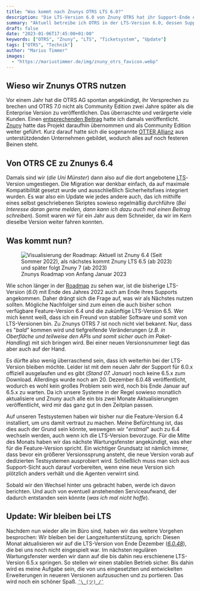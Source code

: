 ```yaml
---
title: "Was kommt nach Znunys OTRS LTS 6.0?"
description: "Die LTS-Version 6.0 von Znuny OTRS hat ihr Support-Ende erreicht. Doch auf welche Version sollte ich in Zukunft setzen?."
summary: "Aktuell betreibe ich OTRS in der LTS-Version 6.0, dessen Support mit Ende des Jahres 2022 ausgelaufen ist. Nun ist also die Frage, ob wir zur neuen LTS-Version 6.5 oder doch zur schon länger verfügbaren Feature-Version 6.4 wechseln werden. Entgegen meiner persönlichen Präferenz für LTS-Versionen kann es aber sein, dass diesmal stattdessen auf die Feature-Version gesetzt wird."
draft: false
date: "2023-01-06T17:45:00+01:00"
keywords: ["OTRS", "Znuny", "LTS", "Ticketsystem", "Update"]
tags: ["OTRS", "Technik"]
author: "Marius Timmer"
images:
  - "https://mariustimmer.de/img/znuny_otrs_favicon.webp"
---
```


Wieso wir Znunys OTRS nutzen
----------------------------
Vor einem Jahr hat die OTRS AG spontan angekündigt, ihr Versprechen zu brechen
und OTRS 7.0 nicht als Community Edition zwei Jahre später als die Enterprise
Version zu veröffentlichen. Das überraschte und verärgerte viele Kunden. Einen
[entsprechenden Beitrag](/post/otrs_ce) hatte ich damals veröffentlicht.
[Znuny](https://www.znuny.org) hatte das Projekt daraufhin übernommen und
als Community Edition weiter geführt. Kurz darauf hatte sich die sogenannte
[OTTER Allianz](https://www.otter-alliance.de) aus unterstützdenden Unternehmen
gebildet, wodurch alles auf noch festeren Beinen steht.

Von OTRS CE zu Znunys 6.4
-------------------------
Damals sind wir (_die Uni Münster_) dann also auf die dort angebotene 
<abbr title="Longterm support">LTS</abbr>-Version umgestiegen. Die Migration
war denkbar einfach, da auf maximale Kompatibilität gesetzt wurde und
ausschließlich Sicherheitsfixes integriert wurden. Es war also ein Update
wie jedes andere auch, das ich mithilfe eines selbst geschriebenen
Skriptes sowieso regelmäßig durchführe (_Bei Interesse daran gerne
melden, dann kann ich dazu auch mal einen Beitrag schreiben_). Somit
waren wir für ein Jahr aus dem Schneider, da wir im Kern dieselbe Version
weiter fahren konnten.

Was kommt nun?
--------------
<figure role="group" class="right col2">
    <img
        srcset="/img/znuny_roadmap_2023q1_small.webp 480w,
                /img/znuny_roadmap_2023q1.webp,
                /img/znuny_roadmap_2023q1.png"
        img="/img/znuny_roadmap_2023q1.png"
        alt="Visualisierung der Roadmap: Aktuell ist Znuny 6.4 (Seit Sommer 2022), als nächstes kommt Znuny LTS 6.5 (ab 2023) und später folgt Znuny 7 (ab 2023)"
        title="" />
    <figcaption>Znunys Roadmap von Anfang Januar 2023</figcaption>
</figure>

Wie schon länger in der [Roadmap](https://www.znuny.org/de/roadmap) zu sehen
war, ist die bisherige LTS-Version (_6.0_) mit Ende des Jahres 2022 auch am
Ende ihres Supports angekommen. Daher drängt sich die Frage auf, was wir als
Nächstes nutzen sollten. Mögliche Nachfolger sind zum einen die auch bisher
schon verfügbare Feature-Version 6.4 und die zukünftige LTS-Version 6.5. Wer
mich kennt weiß, dass ich ein Freund von stabiler Software und somit von
LTS-Versionen bin. Zu Znunys OTRS 7 ist noch nicht viel bekannt. Nur, dass
es "_bald_" kommen wird und tiefgreifende Veränderungen (_z.B. in Oberfläche
und teilweise den APIs und somit sicher auch im Paket-Handling_) mit sich
bringen wird. Bei einer neuen Versionsnummer liegt das aber auch auf der Hand.

Es dürfte also wenig überraschend sein, dass ich weiterhin bei der LTS-Version
bleiben möchte. Leider ist mit dem neuen Jahr der Support für 6.0.x offiziell
ausgelaufen und es gibt (_Stand 07. Januar_) noch keine 6.5.x zum Download.
Allerdings wurde noch am 20. Dezember 6.0.48 veröffentlicht, wodurch es wohl
kein großes Problem sein wird, noch bis Ende Januar auf 6.5.x zu warten. Da
ich unsere Systeme in der Regel sowieso monatlich aktualisiere und Znuny
auch alle ein bis zwei Monate Aktualisierungen veröffentlicht, wird mir das
ganz gut in den Zeitplan passen.

Auf unseren Testsystemen haben wir bisher nur die Feature-Version 6.4
installiert, um uns damit vertraut zu machen. Meine Befürchtung ist, das
dies auch der Grund sein könnte, weswegen wir "_erstmal_" auch zu 6.4
wechseln werden, auch wenn ich die LTS-Version bevorzuge. Für die Mitte
des Monats haben wir das nächste Wartungsfenster angekündigt, was eher
für die Feature-Version spricht. Ein wichtiger Grundsatz ist nämlich immer,
dass bevor ein größerer Versionssprung ansteht, die neue Version vorab auf
dedizierten Testsystemen ausprobiert wird. Schließlich muss man sich aus
Support-Sicht auch darauf vorbereiten, wenn eine neue Version sich plötzlich
anders verhält und die Agenten verwirrt sind.

Sobald wir den Wechsel hinter uns gebracht haben, werde ich davon berichten.
Und auch von eventuell anstehenden Serviceaufwand, der dadurch entstanden sein
könnte (_was ich mal nicht hoffe_).

Update: Wir bleiben bei LTS
---------------------------
Nachdem nun wieder alle im Büro sind, haben wir das weitere Vorgehen
besprochen: Wir bleiben bei der Langzeitunterstützung, sprich: Diesen Monat
aktualisieren wir auf die LTS-Version von Ende Dezember
(_[6.0.48](https://www.znuny.org/de/releases/znuny-lts-6-0-48)_), die bei uns
noch nicht eingespielt war. Im nächsten regulären Wartungsfenster werden wir
dann auf die bis dahin neu erschienene LTS-Version 6.5.x springen. So stellen
wir einen stabilen Betrieb sicher. Bis dahin wird es meine Aufgabe sein,
die von uns eingesetzten und entwickelten Erweiterungen in neueren
Versionen aufzusuchen und zu portieren. Das wird noch ein schöner Spaß.
<abbr title="Achselzuckender Emoji">`¯\_(ツ)_/¯`</abbr>
